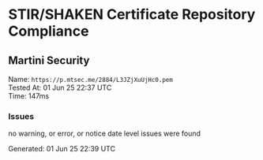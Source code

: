 # STIR/SHAKEN Certificate Repository Compliance

## Martini Security

Name: `https://p.mtsec.me/2884/L3JZjXuUjHc0.pem`\
Tested At: 01 Jun 25 22:37 UTC\
Time: 147ms

### Issues

no warning, or error, or notice date level issues were found

Generated: 01 Jun 25 22:39 UTC